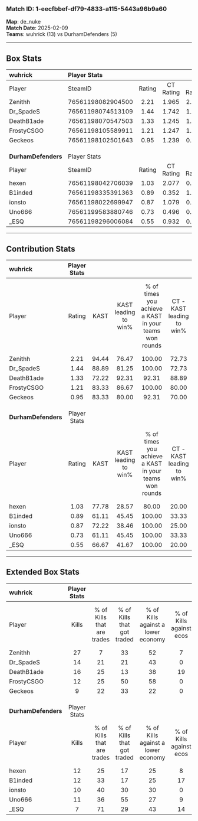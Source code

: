 ### Match ID: 1-eecfbbef-df79-4833-a115-5443a96b9a60  
**Map**: de_nuke  
**Match Date**: 2025-02-09  
**Teams**: wuhrick (13) vs DurhamDefenders (5)  

---  

## Box Stats  

| **wuhrick**         | Player Stats      |        |           |          |       |       |       |         |        |      |     |
| :- | :- | :-: | :-: | :-: | :-: | :-: | :-: | :-: | :-: | :-: | :-: |
| Player              | SteamID           | Rating | CT Rating | T Rating | KAST  |  ADR  | Kills | Assists | Deaths | K/D  | HS% |
| Zenithh             | 76561198082904500 |  2.21  |   1.965   |  2.911   | 94.44 | 155.9 |  27   |    4    |   12   | 2.25 | 66  |
| Dr_SpadeS           | 76561198074513109 |  1.44  |   1.742   |  1.287   | 88.89 | 100.8 |  14   |    6    |   10   | 1.40 | 42  |
| DeathB1ade          | 76561198070547503 |  1.33  |   1.245   |  1.498   | 72.22 | 71.7  |  16   |    1    |   9    | 1.78 | 37  |
| FrostyCSGO          | 76561198105589911 |  1.21  |   1.247   |  1.309   | 83.33 | 63.0  |  12   |    5    |   9    | 1.33 | 50  |
| Geckeos             | 76561198102501643 |  0.95  |   1.239   |  0.881   | 83.33 | 56.2  |   9   |    5    |   12   | 0.75 | 33  |
|                     |                   |        |           |          |       |       |       |         |        |      |     |
|                     |                   |        |           |          |       |       |       |         |        |      |     |
|                     |                   |        |           |          |       |       |       |         |        |      |     |
| **DurhamDefenders** | Player Stats      |        |           |          |       |       |       |         |        |      |     |
| Player              | SteamID           | Rating | CT Rating | T Rating | KAST  |  ADR  | Kills | Assists | Deaths | K/D  | HS% |
| hexen               | 76561198042706039 |  1.03  |   2.077   |  0.774   | 77.78 | 75.2  |  12   |    5    |   15   | 0.80 | 58  |
| B1inded             | 76561198335391363 |  0.89  |   0.352   |  1.343   | 61.11 | 76.2  |  12   |    2    |   15   | 0.80 | 83  |
| ionsto              | 76561198022699947 |  0.87  |   1.079   |  0.950   | 72.22 | 69.4  |  10   |    5    |   15   | 0.67 | 60  |
| Uno666              | 76561199583880746 |  0.73  |   0.496   |  0.983   | 61.11 | 60.7  |  11   |    1    |   17   | 0.65 | 36  |
| _ESQ                | 76561198296006084 |  0.55  |   0.932   |  0.591   | 66.67 | 35.8  |   7   |    5    |   16   | 0.44 | 42  |
---  

## Contribution Stats  

| **wuhrick**         | Player Stats |       |                      |                                                        |                           |                                                             |                          |                                                            |
| :- | :-: | :-: | :-: | :-: | :-: | :-: | :-: | :-: |
| Player              |    Rating    | KAST  | KAST leading to win% | % of times you achieve a KAST in your teams won rounds | CT - KAST leading to win% | CT - % of times you achieve a KAST in your teams won rounds | T - KAST leading to win% | T - % of times you achieve a KAST in your teams won rounds |
| Zenithh             |     2.21     | 94.44 |        76.47         |                         100.00                         |           72.73           |                           100.00                            |          83.33           |                           100.00                           |
| Dr_SpadeS           |     1.44     | 88.89 |        81.25         |                         100.00                         |           72.73           |                           100.00                            |          100.00          |                           100.00                           |
| DeathB1ade          |     1.33     | 72.22 |        92.31         |                         92.31                          |           88.89           |                           100.00                            |          100.00          |                           80.00                            |
| FrostyCSGO          |     1.21     | 83.33 |        86.67         |                         100.00                         |           80.00           |                           100.00                            |          100.00          |                           100.00                           |
| Geckeos             |     0.95     | 83.33 |        80.00         |                         92.31                          |           70.00           |                            87.50                            |          100.00          |                           100.00                           |
|                     |              |       |                      |                                                        |                           |                                                             |                          |                                                            |
|                     |              |       |                      |                                                        |                           |                                                             |                          |                                                            |
|                     |              |       |                      |                                                        |                           |                                                             |                          |                                                            |
| **DurhamDefenders** | Player Stats |       |                      |                                                        |                           |                                                             |                          |                                                            |
| Player              |    Rating    | KAST  | KAST leading to win% | % of times you achieve a KAST in your teams won rounds | CT - KAST leading to win% | CT - % of times you achieve a KAST in your teams won rounds | T - KAST leading to win% | T - % of times you achieve a KAST in your teams won rounds |
| hexen               |     1.03     | 77.78 |        28.57         |                         80.00                          |           20.00           |                           100.00                            |          33.33           |                           75.00                            |
| B1inded             |     0.89     | 61.11 |        45.45         |                         100.00                         |           33.33           |                           100.00                            |          50.00           |                           100.00                           |
| ionsto              |     0.87     | 72.22 |        38.46         |                         100.00                         |           25.00           |                           100.00                            |          44.44           |                           100.00                           |
| Uno666              |     0.73     | 61.11 |        45.45         |                         100.00                         |           33.33           |                           100.00                            |          50.00           |                           100.00                           |
| _ESQ                |     0.55     | 66.67 |        41.67         |                         100.00                         |           20.00           |                           100.00                            |          57.14           |                           100.00                           |
---  

## Extended Box Stats  

| **wuhrick**         | Player Stats |                            |                            |                                    |                         |                              |                                 |        |                             |                                     |                          |                               |                            |
| :- | :-: | :-: | :-: | :-: | :-: | :-: | :-: | :-: | :-: | :-: | :-: | :-: | :-: |
| Player              |    Kills     | % of Kills that are trades | % of Kills that got traded | % of Kills against a lower economy | % of Kills against ecos | % of Kills that are flawless | % of Kills that are close duels | Deaths | % of Deaths that get traded | % of Deaths against a lower economy | % of Deaths against ecos | % of Deaths that are flawless | % of Deaths that are close |
| Zenithh             |      27      |             7              |             33             |                 52                 |            7            |              78              |                4                |   12   |             17              |                 25                  |            8             |              75               |             0              |
| Dr_SpadeS           |      14      |             21             |             21             |                 43                 |            0            |              79              |                0                |   10   |             50              |                 20                  |            0             |              60               |             10             |
| DeathB1ade          |      16      |             25             |             13             |                 38                 |           19            |              69              |                6                |   9    |              0              |                 11                  |            0             |              78               |             0              |
| FrostyCSGO          |      12      |             25             |             50             |                 58                 |            0            |              67              |                8                |   9    |             33              |                 44                  |            11            |              67               |             0              |
| Geckeos             |      9       |             22             |             33             |                 22                 |            0            |              89              |               11                |   12   |             42              |                 42                  |            8             |              42               |             17             |
|                     |              |                            |                            |                                    |                         |                              |                                 |        |                             |                                     |                          |                               |                            |
|                     |              |                            |                            |                                    |                         |                              |                                 |        |                             |                                     |                          |                               |                            |
|                     |              |                            |                            |                                    |                         |                              |                                 |        |                             |                                     |                          |                               |                            |
| **DurhamDefenders** | Player Stats |                            |                            |                                    |                         |                              |                                 |        |                             |                                     |                          |                               |                            |
| Player              |    Kills     | % of Kills that are trades | % of Kills that got traded | % of Kills against a lower economy | % of Kills against ecos | % of Kills that are flawless | % of Kills that are close duels | Deaths | % of Deaths that get traded | % of Deaths against a lower economy | % of Deaths against ecos | % of Deaths that are flawless | % of Deaths that are close |
| hexen               |      12      |             25             |             17             |                 25                 |            8            |              50              |                8                |   15   |             47              |                 13                  |            7             |              73               |             0              |
| B1inded             |      12      |             33             |             17             |                 25                 |           17            |              75              |                8                |   15   |             27              |                  7                  |            0             |              80               |             7              |
| ionsto              |      10      |             40             |             30             |                 30                 |            0            |              50              |                0                |   15   |             27              |                 13                  |            7             |              60               |             13             |
| Uno666              |      11      |             36             |             55             |                 27                 |            9            |              64              |                9                |   17   |             18              |                 18                  |            6             |              82               |             6              |
| _ESQ                |      7       |             71             |             29             |                 43                 |           14            |              71              |                0                |   16   |             31              |                 13                  |            6             |              88               |             0              |
